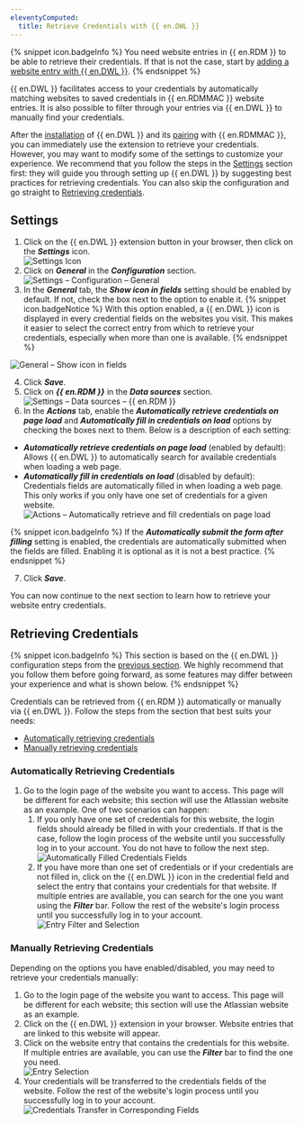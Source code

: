 ```yaml
---
eleventyComputed:
  title: Retrieve Credentials with {{ en.DWL }}
---
```

{% snippet icon.badgeInfo %} 
You need website entries in {{ en.RDM }} to be able to retrieve their credentials. If that is not the case, start by [adding a website entry with {{ en.DWL }}](/rdm/mac/dwl/using-devolutions-web-login/add-website-entry-with-dwl/). 
{% endsnippet %}
 
{{ en.DWL }} facilitates access to your credentials by automatically matching websites to saved credentials in {{ en.RDMMAC }} website entries. It is also possible to filter through your entries via {{ en.DWL }} to manually find your credentials.  

After the [installation](/rdm/mac/dwl/installation/) of {{ en.DWL }} and its [pairing](/rdm/mac/dwl/first-login-devolutions-web-login/) with {{ en.RDMMAC }}, you can immediately use the extension to retrieve your credentials. However, you may want to modify some of the settings to customize your experience. We recommend that you follow the steps in the [Settings](#settings) section first: they will guide you through setting up {{ en.DWL }} by suggesting best practices for retrieving credentials. You can also skip the configuration and go straight to [Retrieving credentials](#retrieving-credentials).  

## Settings 

1. Click on the {{ en.DWL }} extension button in your browser, then click on the ***Settings*** icon.  
![Settings Icon](https://webdevolutions.azureedge.net/docs/en/rdm/mac/RDMMac2051.png) 
1. Click on ***General*** in the ***Configuration*** section.  
![Settings – Configuration – General](https://webdevolutions.azureedge.net/docs/en/rdm/mac/RDMMac2027.png) 
1. In the ***General*** tab, the ***Show icon in fields*** setting should be enabled by default. If not, check the box next to the option to enable it. 
{% snippet icon.badgeNotice %} 
With this option enabled, a {{ en.DWL }} icon is displayed in every credential fields on the websites you visit. This makes it easier to select the correct entry from which to retrieve your credentials, especially when more than one is available. 
{% endsnippet %} 
 
![General – Show icon in fields](https://webdevolutions.azureedge.net/docs/en/rdm/mac/RDMMac2028.png) 

4. Click ***Save***. 
1. Click on ***{{ en.RDM }}*** in the ***Data sources*** section.  
![Settings – Data sources – {{ en.RDM }}](https://webdevolutions.azureedge.net/docs/en/rdm/mac/RDMMac2029.png) 
1. In the ***Actions*** tab, enable the ***Automatically retrieve credentials on page load*** and ***Automatically fill in credentials on load*** options by checking the boxes next to them. Below is a description of each setting:  

* ***Automatically retrieve credentials on page load*** (enabled by default): Allows {{ en.DWL }} to automatically search for available credentials when loading a web page. 
* ***Automatically fill in credentials on load*** (disabled by default): Credentials fields are automatically filled in when loading a web page. This only works if you only have one set of credentials for a given website.  
![Actions – Automatically retrieve and fill credentials on page load](https://webdevolutions.azureedge.net/docs/en/rdm/mac/RDMMac2030.png) 

{% snippet icon.badgeInfo %} 
If the ***Automatically submit the form after filling*** setting is enabled, the credentials are automatically submitted when the fields are filled. Enabling it is optional as it is not a best practice. 
{% endsnippet %}
 
7. Click ***Save***.  

You can now continue to the next section to learn how to retrieve your website entry credentials. 

## Retrieving Credentials 

{% snippet icon.badgeInfo %} 
This section is based on the {{ en.DWL }} configuration steps from the [previous section](#settings). We highly recommend that you follow them before going forward, as some features may differ between your experience and what is shown below. 
{% endsnippet %}
 
Credentials can be retrieved from {{ en.RDM }} automatically or manually via {{ en.DWL }}. Follow the steps from the section that best suits your needs:  

* [Automatically retrieving credentials](#automatically-retrieving-credentials) 
* [Manually retrieving credentials](#manually-retrieving-credentials) 

### Automatically Retrieving Credentials 

1. Go to the login page of the website you want to access. This page will be different for each website; this section will use the Atlassian website as an example. One of two scenarios can happen:  
    1. If you only have one set of credentials for this website, the login fields should already be filled in with your credentials. If that is the case, follow the login process of the website until you successfully log in to your account. You do not have to follow the next step.  
    ![Automatically Filled Credentials Fields](https://webdevolutions.azureedge.net/docs/en/rdm/mac/RDMMac2053.png) 
    1. If you have more than one set of credentials or if your credentials are not filled in, click on the {{ en.DWL }} icon in the credential field and select the entry that contains your credentials for that website. If multiple entries are available, you can search for the one you want using the ***Filter*** bar. Follow the rest of the website's login process until you successfully log in to your account.  
    ![Entry Filter and Selection](https://webdevolutions.azureedge.net/docs/en/rdm/mac/RDMMac2054.png) 

### Manually Retrieving Credentials 

Depending on the options you have enabled/disabled, you may need to retrieve your credentials manually:  

1. Go to the login page of the website you want to access. This page will be different for each website; this section will use the Atlassian website as an example. 
1. Click on the {{ en.DWL }} extension in your browser. Website entries that are linked to this website will appear. 
1. Click on the website entry that contains the credentials for this website. If multiple entries are available, you can use the ***Filter*** bar to find the one you need.  
![Entry Selection](https://webdevolutions.azureedge.net/docs/en/rdm/mac/RDMMac2055.png) 
1. Your credentials will be transferred to the credentials fields of the website. Follow the rest of the website's login process until you successfully log in to your account.  
![Credentials Transfer in Corresponding Fields](https://webdevolutions.azureedge.net/docs/en/rdm/mac/RDMMac2052.png) 


